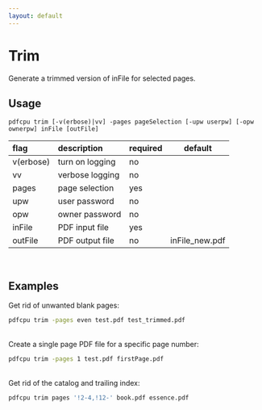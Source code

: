```yaml
---
layout: default
---
```


# Trim

Generate a trimmed version of inFile for selected pages.

## Usage

```
pdfcpu trim [-v(erbose)|vv] -pages pageSelection [-upw userpw] [-opw ownerpw] inFile [outFile]
```

| flag         | description     | required | default
|:-------------|:----------------|:---------|--------
| v(erbose)    | turn on logging | no       |
| vv           | verbose logging | no       |
| pages        | page selection  | yes      |
| upw          | user password   | no       |
| opw          | owner password  | no       |
| inFile       | PDF input file  | yes      |
| outFile      | PDF output file | no       | inFile_new.pdf

<br>

## Examples

Get rid of unwanted blank pages:

```sh
pdfcpu trim -pages even test.pdf test_trimmed.pdf
```

<br>
Create a single page PDF file for a specific page number:

```sh
pdfcpu trim -pages 1 test.pdf firstPage.pdf
```

<br>
Get rid of the catalog and trailing index:

```sh
pdfcpu trim pages '!2-4,!12-' book.pdf essence.pdf
```
